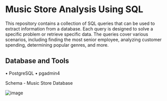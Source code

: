 # Music Store Analysis Using SQL

This repository contains a collection of SQL queries that can be used to extract information from a database. Each query is designed to solve a specific problem or retrieve specific data. The queries cover various scenarios, including finding the most senior employee, analyzing customer spending, determining popular genres, and more.

## Database and Tools
• PostgreSQL • pgadmin4

Schema - Music Store Database

![image](https://user-images.githubusercontent.com/98437584/225301249-b43ef217-5ad6-4d27-955a-91442b5334f4.png)


